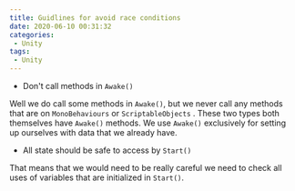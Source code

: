 ```yaml
---
title: Guidlines for avoid race conditions
date: 2020-06-10 00:31:32
categories:
 - Unity
tags:
 - Unity
---
```


- Don't call methods in  `Awake()`

Well we do call some methods in `Awake()`, but we never call any methods that are on `MonoBehaviours` or `ScriptableObjects` . These two types both themselves have `Awake()` methods. We use `Awake()` exclusively for setting up ourselves with data that we already have.

- All state should be safe to access by `Start()`

That means that we would need to be really careful we need to check all uses of variables that are initialized in `Start()`.